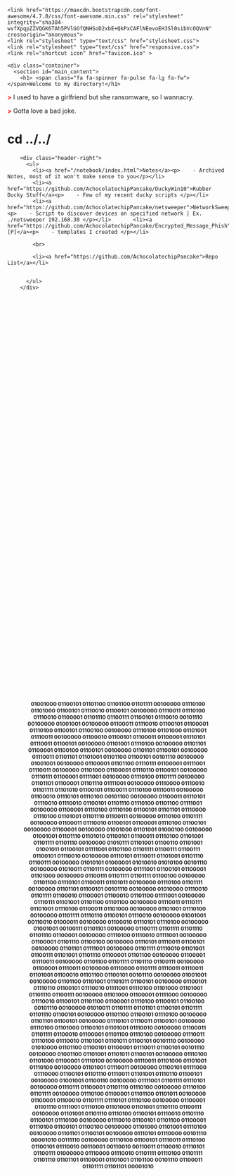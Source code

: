 <html>
<style>
footer {text-align: center;}
h2 {font-size: 12px;}
</style>
  <head>
    <meta charset="utf-8">
    <meta name="viewport" content="width=device-width, initial-scale=1.0">

    <link href="https://maxcdn.bootstrapcdn.com/font-awesome/4.7.0/css/font-awesome.min.css" rel="stylesheet" integrity="sha384-wvfXpqpZZVQGK6TAh5PVlGOfQNHSoD2xbE+QkPxCAFlNEevoEH3Sl0sibVcOQVnN" crossorigin="anonymous">
    <link rel="stylesheet" type="text/css" href="stylesheet.css">
    <link rel="stylesheet" type="text/css" href="responsive.css">
    <link rel="shortcut icon" href="favicon.ico" >

    <div class="container">
      <section id="main_content">
        <h1> <span class="fa fa-spinner fa-pulse fa-lg fa-fw"></span>Welcome to my directory!</h1>

<p><strong style="color: red;"> ></strong> I used to have a girlfriend but she ransomware, so I wannacry.</p>

<p><strong style="color: red;"> ></strong> Gotta love a bad joke.</p>
        
<h1><span class="fa-stack fa-lg"><i class="fa fa-square fa-stack-2x"></i><i class="fa fa-terminal fa-stack-1x fa-inverse"></i></span>  cd ../../</h1>

        <div class="header-right">
          <ul>
            <li><a href="/notebook/index.html">Notes</a><p>    - Archived Notes, most of it won't make sense to you</p></li>
            <li><a href="https://github.com/AchocolatechipPancake/DuckyWin10">Rubber Ducky Stuff</a><p>    - Few of my recent ducky scripts </p></li>
            <li><a href="https://github.com/AchocolatechipPancake/netsweeper">NetworkSweeper</a><p>    - Script to discover devices on specified network | Ex. ./netsweeper 192.168.30 </p></li>       <li><a href="https://github.com/AchocolatechipPancake/Encrypted_Message_Phish">Phish [P]</a><p>    - templates I created </p></li>
           
            <br>

            <li><a href="https://github.com/AchocolatechipPancake">Repo List</a></li>
            
            
          </ul>
        </div>


<footer style="padding-top: 900px;"><h2>
01001000 01100101 01101100 01101100 01101111 00100000 01110100 <br>
01101000 01100101 01110010 01100101 00100000 01110011 01110100 <br>
01110010 01100001 01101110 01100111 01100101 01110010 00101110 <br>
00100000 01001001 00100000 01100011 01110010 01100101 01100001 <br>
01110100 01100101 01100100 00100000 01110100 01101000 01101001 <br>
01110011 00100000 01100010 01100101 01100011 01100001 01110101 <br>
01110011 01100101 00100000 01101001 01110100 00100000 01101101 <br>
01100001 01100100 01100101 00100000 01101101 01100101 00100000 <br>
01110011 01101101 01101001 01101100 01100101 00101110 00100000 <br>
01001001 00100000 01100001 01101100 01110111 01100001 01111001 <br>
 01110011 00100000 01101000 01100001 01110110 01100101 00100000 <br>
 01110111 01100001 01111001 00100000 01110100 01101111 00100000 <br>
 01101101 01100001 01101110 01111001 00100000 01110000 01110010 <br>
 01101111 01101010 01100101 01100011 01110100 01110011 00100000 <br>
 01100010 01110101 01110100 00101100 00100000 01100011 01110101 <br>
 01110010 01110010 01100101 01101110 01110100 01101100 01111001 <br>
 00100000 01100001 01110100 01110100 01100101 01101101 01110000 <br>
 01110100 01101001 01101110 01100111 00100000 01110100 01101111 <br>
 00100000 01100011 01110010 01100101 01100001 01110100 01100101 <br>
 00100000 01100001 00100000 01001000 01101001 01000100 00100000 <br>
 01001001 01101110 01101010 01100101 01100011 01110100 01101001 <br>
 01101111 01101110 00100000 01010111 01101001 01100110 01101001 <br>
 01001011 01100101 01111001 01101100 01101111 01100111 01100111 <br>
 01100101 01110010 00100000 01110101 01110011 01101001 01101110 <br>
 01100111 00100000 01010101 01000001 01010010 01010100 00101110 <br>
 00100000 01010011 01101111 00100000 01111001 01100101 01100001 <br>
 01101000 00100000 01100111 01101111 01101111 01100100 00100000 <br>
 01101100 01110101 01100011 01101011 00100000 01110100 01101111 <br>
 00100000 01101101 01100101 00101110 00100000 01010000 01110010 <br>
 01101111 01100010 01100001 01100010 01101100 01111001 00100000 <br>
 01110111 01101001 01101100 01101100 00100000 01110011 01110111 <br>
 01101001 01110100 01100011 01101000 00100000 01101001 01110100 <br>
 00100000 01101111 01110110 01100101 01110010 00100000 01001001 <br>
 00110010 01000011 00100000 01100010 01110101 01110100 00100000 <br>
 01001001 00100111 01101101 00100000 01100111 01101111 01101110 <br>
 01101110 01100001 00100000 01110100 01110010 01111001 00100000 <br>
 01100001 01101110 01100100 00100000 01110101 01110011 01100101 <br>
 00100000 01101101 01111001 00100000 01101111 01110010 01101001 <br>
 01100111 01101001 01101110 01100001 01101100 00100000 01100001 <br>
 01110011 00100000 01101100 01101111 01101110 01100111 00100000 <br>
 01100001 01110011 00100000 01110000 01101111 01110011 01110011 <br>
 01101001 01100010 01101100 01100101 00101110 00100000 01001001 <br>
 00100000 01101100 01101001 01101011 01100101 00100000 01100101 <br>
 01110110 01100101 01110010 01111001 01110100 01101000 01101001 <br>
 01101110 01100111 00100000 01101000 01100001 01111000 00100000 <br>
 01110010 01100101 01101100 01100001 01110100 01100101 01100100 <br>
 00101110 00100000 01010011 01101111 01101101 01100101 01101111 <br>
 01101110 01100101 00100000 01101100 01100101 01110100 00100000 <br>
 01101101 01100101 00100000 01110101 01110011 01100101 00100000 <br>
 01110100 01101000 01100101 01101001 01110010 00100000 01100011 <br>
 01101111 01100010 01100001 01101100 01110100 00100000 01110011 <br>
 01110100 01110010 01101001 01101011 01100101 00101110 00100000 <br>
 01010000 01101100 01100101 01100001 01110011 01100101 00101110 <br>
 00100000 01001100 01101001 01101011 01100101 00100000 01110100 <br>
 01101000 01100001 01110100 00100000 01110011 01101000 01101001 <br>
 01110100 00100000 01101001 01110011 00100000 01100101 01111000 <br>
 01110000 01100101 01101110 01110011 01101001 01110110 01100101 <br>
 00100000 01001001 01100110 00100000 01111001 01101111 01110101 <br>
 00100000 01110111 01100001 01101110 01110100 00100000 01110100 <br>
 01101111 00100000 01110100 01100001 01101100 01101011 00100000 <br>
 01100001 01100010 01101111 01110101 01110100 00100000 01100001 <br>
 01101110 01111001 01110100 01101000 01101001 01101110 01100111 <br>
 00100000 01101001 01101110 01110100 01100101 01110010 01101110 <br>
 01100101 01110100 00100000 01110010 01100101 01101100 01100001 <br>
 01110100 01100101 01100100 00100000 01101000 01101001 01110100 <br>
 00100000 01101101 01100101 00100000 01110101 01110000 00101110 <br>
 00001010 00111110 00100000 01110100 01100101 01110011 01110100 <br>
 01100101 01110010 00110001 00110010 00110011 01100010 01110101 <br>
 01100111 01000000 01110000 01110010 01101111 01110100 01101111 <br>
 01101110 01101101 01100001 01101001 01101100 00101110 01100011 <br>
 01101111 01101101 00001010 <br>
<br></h2></footer>


